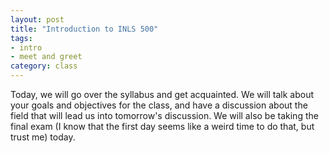 ```yaml
---
layout: post
title: "Introduction to INLS 500"
tags: 
- intro
- meet and greet
category: class
---
```


Today, we will go over the syllabus and get acquainted. We will talk about your goals and objectives for the class, and have a discussion about the field that will lead us into tomorrow's discussion. We will also be taking the final exam (I know that the first day seems like a weird time to do that, but trust me) today.